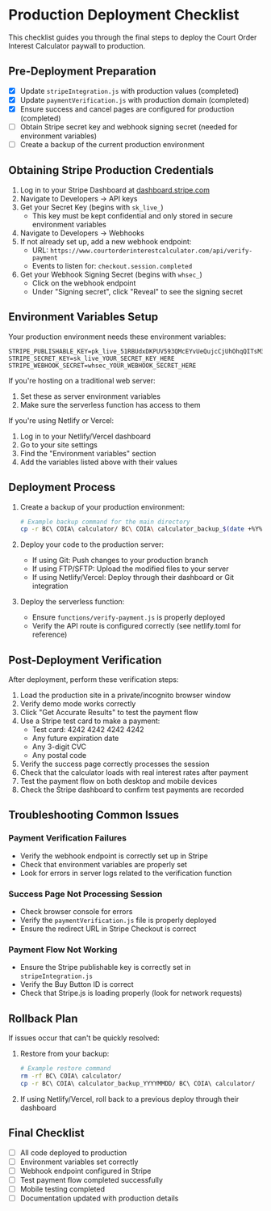 # Production Deployment Checklist

This checklist guides you through the final steps to deploy the Court Order Interest Calculator paywall to production.

## Pre-Deployment Preparation

- [x] Update `stripeIntegration.js` with production values (completed)
- [x] Update `paymentVerification.js` with production domain (completed)
- [x] Ensure success and cancel pages are configured for production (completed)
- [ ] Obtain Stripe secret key and webhook signing secret (needed for environment variables)
- [ ] Create a backup of the current production environment

## Obtaining Stripe Production Credentials

1. Log in to your Stripe Dashboard at [dashboard.stripe.com](https://dashboard.stripe.com)
2. Navigate to Developers → API keys
3. Get your Secret Key (begins with `sk_live_`)
   - This key must be kept confidential and only stored in secure environment variables
4. Navigate to Developers → Webhooks
5. If not already set up, add a new webhook endpoint:
   - URL: `https://www.courtorderinterestcalculator.com/api/verify-payment`
   - Events to listen for: `checkout.session.completed`
6. Get your Webhook Signing Secret (begins with `whsec_`)
   - Click on the webhook endpoint
   - Under "Signing secret", click "Reveal" to see the signing secret

## Environment Variables Setup

Your production environment needs these environment variables:

```
STRIPE_PUBLISHABLE_KEY=pk_live_51RBUdxDKPUV593QMcEYvUeQujcCjUhOhqQITsM3FrPvFnM6FAxKW8ZV8fWD1xMkj0Oh8JKtL4R7BMNGZCjbFPgY800Ex0bXWRv
STRIPE_SECRET_KEY=sk_live_YOUR_SECRET_KEY_HERE
STRIPE_WEBHOOK_SECRET=whsec_YOUR_WEBHOOK_SECRET_HERE
```

If you're hosting on a traditional web server:
1. Set these as server environment variables
2. Make sure the serverless function has access to them

If you're using Netlify or Vercel:
1. Log in to your Netlify/Vercel dashboard
2. Go to your site settings
3. Find the "Environment variables" section
4. Add the variables listed above with their values

## Deployment Process

1. Create a backup of your production environment:
   ```bash
   # Example backup command for the main directory
   cp -r BC\ COIA\ calculator/ BC\ COIA\ calculator_backup_$(date +%Y%m%d)
   ```

2. Deploy your code to the production server:
   - If using Git: Push changes to your production branch
   - If using FTP/SFTP: Upload the modified files to your server
   - If using Netlify/Vercel: Deploy through their dashboard or Git integration

3. Deploy the serverless function:
   - Ensure `functions/verify-payment.js` is properly deployed
   - Verify the API route is configured correctly (see netlify.toml for reference)

## Post-Deployment Verification

After deployment, perform these verification steps:

1. Load the production site in a private/incognito browser window
2. Verify demo mode works correctly
3. Click "Get Accurate Results" to test the payment flow
4. Use a Stripe test card to make a payment:
   - Test card: 4242 4242 4242 4242
   - Any future expiration date
   - Any 3-digit CVC
   - Any postal code
5. Verify the success page correctly processes the session
6. Check that the calculator loads with real interest rates after payment
7. Test the payment flow on both desktop and mobile devices
8. Check the Stripe dashboard to confirm test payments are recorded

## Troubleshooting Common Issues

### Payment Verification Failures
- Verify the webhook endpoint is correctly set up in Stripe
- Check that environment variables are properly set
- Look for errors in server logs related to the verification function

### Success Page Not Processing Session
- Check browser console for errors
- Verify the `paymentVerification.js` file is properly deployed
- Ensure the redirect URL in Stripe Checkout is correct

### Payment Flow Not Working
- Ensure the Stripe publishable key is correctly set in `stripeIntegration.js`
- Verify the Buy Button ID is correct
- Check that Stripe.js is loading properly (look for network requests)

## Rollback Plan

If issues occur that can't be quickly resolved:

1. Restore from your backup:
   ```bash
   # Example restore command
   rm -rf BC\ COIA\ calculator/
   cp -r BC\ COIA\ calculator_backup_YYYYMMDD/ BC\ COIA\ calculator/
   ```

2. If using Netlify/Vercel, roll back to a previous deploy through their dashboard

## Final Checklist

- [ ] All code deployed to production
- [ ] Environment variables set correctly
- [ ] Webhook endpoint configured in Stripe
- [ ] Test payment flow completed successfully
- [ ] Mobile testing completed
- [ ] Documentation updated with production details
